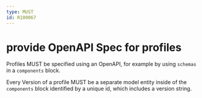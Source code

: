 ```yaml
---
type: MUST
id: R100067
---
```


# provide OpenAPI Spec for profiles

Profiles MUST be specified using an OpenAPI, for example by using
`schemas` in a `components` block.

Every Version of a profile MUST be a separate model entity inside of the `components` block
identified by a unique id, which includes a version string.